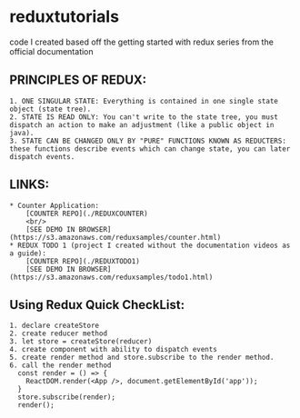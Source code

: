# reduxtutorials
code I created based off the getting started with redux series from the official documentation


## PRINCIPLES OF REDUX: 
	1. ONE SINGULAR STATE: Everything is contained in one single state object (state tree).
	2. STATE IS READ ONLY: You can't write to the state tree, you must dispatch an action to make an adjustment (like a public object in java).
	3. STATE CAN BE CHANGED ONLY BY "PURE" FUNCTIONS KNOWN AS REDUCTERS: these functions describe events which can change state, you can later dispatch events.


## LINKS: 

	* Counter Application:
		[COUNTER REPO](./REDUXCOUNTER)
		<br/>
		[SEE DEMO IN BROWSER](https://s3.amazonaws.com/reduxsamples/counter.html)
	* REDUX TODO 1 (project I created without the documentation videos as a guide):
		[COUNTER REPO](./REDUXTODO1)
		[SEE DEMO IN BROWSER](https://s3.amazonaws.com/reduxsamples/todo1.html)



## Using Redux Quick CheckList:
    1. declare createStore
    2. create reducer method
    3. let store = createStore(reducer)
    4. create component with ability to dispatch events
    5. create render method and store.subscribe to the render method. 
    6. call the render method
      const render = () => {
        ReactDOM.render(<App />, document.getElementById('app'));
      }
      store.subscribe(render);
      render();